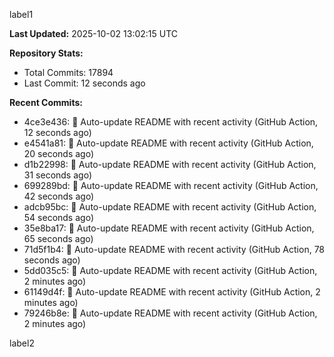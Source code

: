 
label1 
<!-- ACTIVITY_START -->
**Last Updated:** 2025-10-02 13:02:15 UTC

**Repository Stats:**
- Total Commits: 17894
- Last Commit: 12 seconds ago

**Recent Commits:**
- 4ce3e436: 🤖 Auto-update README with recent activity (GitHub Action, 12 seconds ago)
- e4541a81: 🤖 Auto-update README with recent activity (GitHub Action, 20 seconds ago)
- d1b22998: 🤖 Auto-update README with recent activity (GitHub Action, 31 seconds ago)
- 699289bd: 🤖 Auto-update README with recent activity (GitHub Action, 42 seconds ago)
- adcb95bc: 🤖 Auto-update README with recent activity (GitHub Action, 54 seconds ago)
- 35e8ba17: 🤖 Auto-update README with recent activity (GitHub Action, 65 seconds ago)
- 71d5f1b4: 🤖 Auto-update README with recent activity (GitHub Action, 78 seconds ago)
- 5dd035c5: 🤖 Auto-update README with recent activity (GitHub Action, 2 minutes ago)
- 61149d4f: 🤖 Auto-update README with recent activity (GitHub Action, 2 minutes ago)
- 79246b8e: 🤖 Auto-update README with recent activity (GitHub Action, 2 minutes ago)
<!-- ACTIVITY_END -->

label2
